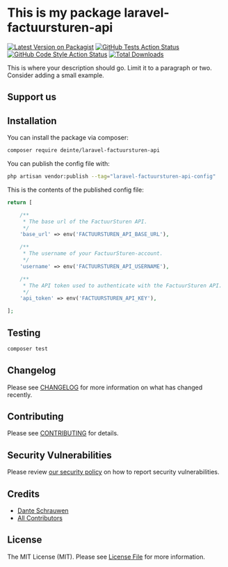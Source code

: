 # This is my package laravel-factuursturen-api

[![Latest Version on Packagist](https://img.shields.io/packagist/v/deinte/laravel-factuursturen-api.svg?style=flat-square)](https://packagist.org/packages/deinte/laravel-factuursturen-api)
[![GitHub Tests Action Status](https://img.shields.io/github/actions/workflow/status/deinte/laravel-factuursturen-api/run-tests.yml?branch=main&label=tests&style=flat-square)](https://github.com/deinte/laravel-factuursturen-api/actions?query=workflow%3Arun-tests+branch%3Amain)
[![GitHub Code Style Action Status](https://img.shields.io/github/actions/workflow/status/deinte/laravel-factuursturen-api/fix-php-code-style-issues.yml?branch=main&label=code%20style&style=flat-square)](https://github.com/deinte/laravel-factuursturen-api/actions?query=workflow%3A"Fix+PHP+code+style+issues"+branch%3Amain)
[![Total Downloads](https://img.shields.io/packagist/dt/deinte/laravel-factuursturen-api.svg?style=flat-square)](https://packagist.org/packages/deinte/laravel-factuursturen-api)

This is where your description should go. Limit it to a paragraph or two. Consider adding a small example.

## Support us

## Installation

You can install the package via composer:

```bash
composer require deinte/laravel-factuursturen-api
```

You can publish the config file with:

```bash
php artisan vendor:publish --tag="laravel-factuursturen-api-config"
```

This is the contents of the published config file:

```php
return [

    /**
     * The base url of the FactuurSturen API.
     */
    'base_url' => env('FACTUURSTUREN_API_BASE_URL'),

    /**
     * The username of your FactuurSturen-account.
     */
    'username' => env('FACTUURSTUREN_API_USERNAME'),

    /**
     * The API token used to authenticate with the FactuurSturen API.
     */
    'api_token' => env('FACTUURSTUREN_API_KEY'),

];
```

## Testing

```bash
composer test
```

## Changelog

Please see [CHANGELOG](CHANGELOG.md) for more information on what has changed recently.

## Contributing

Please see [CONTRIBUTING](CONTRIBUTING.md) for details.

## Security Vulnerabilities

Please review [our security policy](../../security/policy) on how to report security vulnerabilities.

## Credits

- [Dante Schrauwen](https://github.com/deinte)
- [All Contributors](../../contributors)

## License

The MIT License (MIT). Please see [License File](LICENSE.md) for more information.
